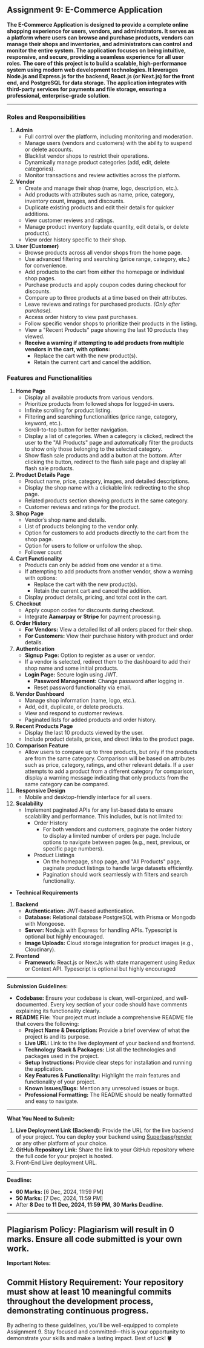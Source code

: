 
## Assignment 9: E-Commerce Application

**The E-Commerce Application is designed to provide a complete online shopping experience for users, vendors, and administrators. It serves as a platform where users can browse and purchase products, vendors can manage their shops and inventories, and administrators can control and monitor the entire system. The application focuses on being intuitive, responsive, and secure, providing a seamless experience for all user roles.**
**The core of this project is to build a scalable, high-performance system using modern web development technologies. It leverages Node.js and Express.js for the backend, React.js (or Next.js) for the front end, and PostgreSQL for data storage. The application integrates with third-party services for payments and file storage, ensuring a professional, enterprise-grade solution**.

---
### **Roles and Responsibilities**
1. **Admin**
    - Full control over the platform, including monitoring and moderation.
    - Manage users (vendors and customers) with the ability to suspend or delete accounts.
    - Blacklist vendor shops to restrict their operations.
    - Dynamically manage product categories (add, edit, delete categories).
    - Monitor transactions and review activities across the platform.
2. **Vendor**
    - Create and manage their shop (name, logo, description, etc.).
    - Add products with attributes such as name, price, category, inventory count, images, and discounts.
    - Duplicate existing products and edit their details for quicker additions.
    - View customer reviews and ratings.
    - Manage product inventory (update quantity, edit details, or delete products).
    - View order history specific to their shop.
3. **User (Customer)**
    - Browse products across all vendor shops from the home page.
    - Use advanced filtering and searching (price range, category, etc.) for convenience.
    - Add products to the cart from either the homepage or individual shop pages.
    - Purchase products and apply coupon codes during checkout for discounts.
    - Compare up to three products at a time based on their attributes.
    - Leave reviews and ratings for purchased products. *(Only after purchase).*
    - Access order history to view past purchases.
    - Follow specific vendor shops to prioritize their products in the listing.
    - View a "Recent Products" page showing the last 10 products they viewed.
    - **Receive a warning if attempting to add products from multiple vendors in the cart, with options:**
        - Replace the cart with the new product(s).
        - Retain the current cart and cancel the addition.
### **Features and Functionalities**
1. **Home Page**
    - Display all available products from various vendors.
    - Prioritize products from followed shops for logged-in users.
    - Infinite scrolling for product listing.
    - Filtering and searching functionalities (price range, category, keyword, etc.).
    - Scroll-to-top button for better navigation.
    - Display a list of categories. When a category is clicked, redirect the user to the "All Products" page and automatically filter the products to show only those belonging to the selected category.
    - Show flash sale products and add a button at the bottom. After clicking the button, redirect to the flash sale page and display all flash sale products.
2. **Product Details Page**
    - Product name, price, category, images, and detailed descriptions.
    - Display the shop name with a clickable link redirecting to the shop page.
    - Related products section showing products in the same category.
    - Customer reviews and ratings for the product.
3. **Shop Page**
    - Vendor’s shop name and details.
    - List of products belonging to the vendor only.
    - Option for customers to add products directly to the cart from the shop page.
    - Option for users to follow or unfollow the shop.
    - Follower count
4. **Cart Functionality**
    - Products can only be added from one vendor at a time.
    - If attempting to add products from another vendor, show a warning with options:
        - Replace the cart with the new product(s).
        - Retain the current cart and cancel the addition.
    - Display product details, pricing, and total cost in the cart.
5. **Checkout**
    - Apply coupon codes for discounts during checkout.
    - Integrate **Aamarpay or Stripe** for payment processing.
6. **Order History**
    - **For Vendors:** View a detailed list of all orders placed for their shop.
    - **For Customers:** View their purchase history with product and order details.
7. **Authentication**
    - **Signup Page:** Option to register as a user or vendor.
    - If a vendor is selected, redirect them to the dashboard to add their shop name and some initial products.
    - **Login Page:** Secure login using JWT.
        - **Password Management:** Change password after logging in.
        - Reset password functionality via email.
8. **Vendor Dashboard**
    - Manage shop information (name, logo, etc.).
    - Add, edit, duplicate, or delete products.
    - View and respond to customer reviews.
    - Paginated lists for added products and order history.
9. **Recent Products Page**
    - Display the last 10 products viewed by the user.
    - Include product details, prices, and direct links to the product page.
10. **Comparison Feature**
    - Allow users to compare up to three products, but only if the products are from the same category. Comparison will be based on attributes such as price, category, ratings, and other relevant details. If a user attempts to add a product from a different category for comparison, display a warning message indicating that only products from the same category can be compared.
11. **Responsive Design**
    - Mobile and desktop-friendly interface for all users.
12. **Scalability**
    - Implement paginated APIs for any list-based data to ensure scalability and performance. This includes, but is not limited to:
       - Order History
         - For both vendors and customers, paginate the order history to display a limited number of orders per page. Include options to navigate between pages (e.g., next, previous, or specific page numbers).
       - Product Listings
         - On the homepage, shop page, and "All Products" page, paginate product listings to handle large datasets efficiently.
         - Pagination should work seamlessly with filters and search functionality.
- **Technical Requirements**
1. **Backend**
    - **Authentication:** JWT-based authentication.
    - **Database:** Relational database PostgreSQL with Prisma or Mongodb with Mongoose.
    - **Server:** Node.js with Express for handling APIs. Typescript is optional but highly encouraged.
    - **Image Uploads:** Cloud storage integration for product images (e.g., Cloudinary).
2. **Frontend**
    - **Framework:** React.js or NextJs with state management using Redux or Context API. Typescript is optional but highly encouraged
---
**Submission Guidelines:**

- **Codebase:** Ensure your codebase is clean, well-organized, and well-documented. Every key section of your code should have comments explaining its functionality clearly.
- **README File:** Your project must include a comprehensive README file that covers the following:
    - **Project Name & Description:** Provide a brief overview of what the project is and its purpose.
    - **Live URL:** Link to the live deployment of your backend and frontend.
    - **Technology Stack & Packages:** List all the technologies and packages used in the project.
    - **Setup Instructions:** Provide clear steps for installation and running the application.
    - **Key Features & Functionality:** Highlight the main features and functionality of your project.
    - **Known Issues/Bugs:** Mention any unresolved issues or bugs.
    - **Professional Formatting:** The README should be neatly formatted and easy to navigate.
---
**What You Need to Submit:**

1. **Live Deployment Link (Backend):** Provide the URL for the live backend of your project. You can deploy your backend using [Superbase](https://www.supabase.com/)/[render](https://render.com/) or any other platform of your choice.
2. **GitHub Repository Link:** Share the link to your GitHub repository where the full code for your project is hosted.
3. Front-End Live deployment URL.
---
**Deadline:**
- **60 Marks:** [6 Dec, 2024, 11:59 PM]
- **50 Marks:** [7 Dec, 2024, 11:59 PM]
- After **8 Dec to 11 Dec, 2024, 11:59 PM**, **30 Marks Deadline**.
---
**Plagiarism Policy:**
Plagiarism will result in 0 marks. Ensure all code submitted is your own work.
---
**Important Notes:** 

**Commit History Requirement:** Your repository must show at least 10 meaningful commits throughout the development process, demonstrating continuous progress.
---
By adhering to these guidelines, you’ll be well-equipped to complete Assignment 9. Stay focused and committed—this is your opportunity to demonstrate your skills and make a lasting impact. Best of luck!  **🍀**
